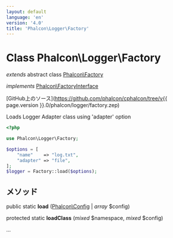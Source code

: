 ```yaml
---
layout: default
language: 'en'
version: '4.0'
title: 'Phalcon\Logger\Factory'
---
```


# Class **Phalcon\Logger\Factory**

*extends* abstract class [Phalcon\Factory](Phalcon_Factory)

*implements* [Phalcon\FactoryInterface](Phalcon_FactoryInterface)

[GitHub上のソース](https://github.com/phalcon/cphalcon/tree/v{{ page.version }}.0/phalcon/logger/factory.zep)

Loads Logger Adapter class using 'adapter' option

```php
<?php

use Phalcon\Logger\Factory;

$options = [
    "name"    => "log.txt",
    "adapter" => "file",
];
$logger = Factory::load($options);

```

## メソッド

public static **load** ([Phalcon\Config](Phalcon_Config) | *array* $config)

protected static **loadClass** (*mixed* $namespace, *mixed* $config)

...